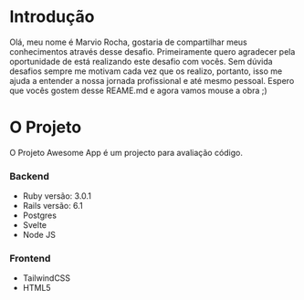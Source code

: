 # Introdução

Olá, meu nome é Marvio Rocha, gostaria de compartilhar meus conhecimentos através desse desafio. Primeiramente quero agradecer pela oportunidade de está realizando este desafio com vocês. Sem dúvida desafios sempre me motivam cada vez que os realizo, portanto, isso me ajuda a entender a nossa jornada profissional e até mesmo pessoal. Espero que vocês gostem desse  REAME.md e agora vamos mouse a obra ;)

# O Projeto

O Projeto Awesome App é um projecto para avaliação código. 
 
### Backend
- Ruby versão: 3.0.1
- Rails versão: 6.1
- Postgres
- Svelte
- Node JS
### Frontend
- TailwindCSS
- HTML5

